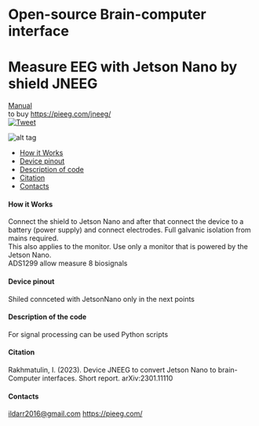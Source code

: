 # Open-source Brain-computer interface 
# Measure EEG with Jetson Nano by shield JNEEG 
[Manual](https://colab.research.google.com/drive/1xW6fwzVdLH83zHoorjeWai6SdZoOanfA#scrollTo=LeGmBysa4tRo)  
to buy  https://pieeg.com/jneeg/  
[![Tweet](https://img.shields.io/twitter/url/http/shields.io.svg?style=social)](https://twitter.com/intent/tweet?text=DIY%20Brain-Computer%20%20interface%20ironbci%20&url=https://github.com/Ildaron/ironbci&hashtags=JetsonNano,EEG,python,opensource)

![alt tag](https://github.com/Ildaron/JetsonNanowithRaspberryPI/blob/master/Supplementary%20files/shield%20jetson.JPG "general view")​

-  [How it Works](https://github.com/Ildaron/EEGwithRaspberryPI/blob/master/README.md#how-it-works)  
-  [Device pinout](https://github.com/Ildaron/EEGwithRaspberryPI/blob/master/README.md#device-pinout)   
-  [Description of code](https://github.com/Ildaron/EEGwithRaspberryPI/blob/master/README.md#description-of-code)        
-  [Citation](https://github.com/Ildaron/EEGwithRaspberryPI/blob/master/README.md#citation)   
-  [Contacts](https://github.com/Ildaron/ironbci/blob/master/README.md#8-contacts)  

#### How it Works  
Connect the shield to Jetson Nano and after that connect the device to a battery (power supply) and connect electrodes.
Full galvanic isolation from mains required.  
This also applies to the monitor. Use only a monitor that is powered by the Jetson Nano.  
ADS1299 allow measure 8 biosignals

#### Device pinout  
Shiled connceted with JetsonNano only in the next points   
 
  
#### Description of the code  
For signal processing can be used Python scripts
#### Citation  
Rakhmatulin, I. (2023). Device JNEEG to convert Jetson Nano to brain-Computer interfaces. Short report. arXiv:2301.11110  
#### Contacts  
ildarr2016@gmail.com
https://pieeg.com/

